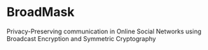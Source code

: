 BroadMask
=========

Privacy-Preserving communication in Online Social Networks using Broadcast Encryption and Symmetric Cryptography